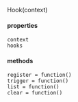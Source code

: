 Hook(context)  
#### properties  
    context  
    hooks  
#### methods  
    register = function()  
    trigger = function()  
    list = function()  
    clear = function()  